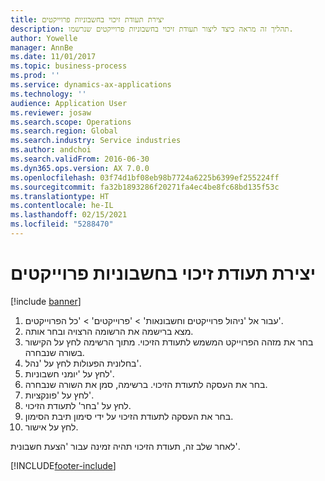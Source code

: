 ```yaml
---
title: יצירת תעודת זיכוי בחשבוניות פרוייקטים
description: תהליך זה מראה כיצד ליצור תעודת זיכוי בחשבוניות פרוייקטים שנרשמו.
author: Yowelle
manager: AnnBe
ms.date: 11/01/2017
ms.topic: business-process
ms.prod: ''
ms.service: dynamics-ax-applications
ms.technology: ''
audience: Application User
ms.reviewer: josaw
ms.search.scope: Operations
ms.search.region: Global
ms.search.industry: Service industries
ms.author: andchoi
ms.search.validFrom: 2016-06-30
ms.dyn365.ops.version: AX 7.0.0
ms.openlocfilehash: 03f74d1bf08eb98b7724a6225b6399ef255224ff
ms.sourcegitcommit: fa32b1893286f20271fa4ec4be8fc68bd135f53c
ms.translationtype: HT
ms.contentlocale: he-IL
ms.lasthandoff: 02/15/2021
ms.locfileid: "5288470"
---
```

# <a name="create-a-credit-note-on-project-invoices"></a>יצירת תעודת זיכוי בחשבוניות פרוייקטים

[!include [banner](../../includes/banner.md)]

1. עבור אל 'ניהול פרוייקטים וחשבונאות' > 'פרוייקטים' > 'כל הפרוייקטים'. 
2. מצא ברישמה את הרשומה הרצויה ובחר אותה. 
3. בחר את מזהה הפרוייקט המשמש לתעודת הזיכוי. מתוך הרשימה לחץ על הקישור בשורה שנבחרה. 
4. בחלונית הפעולות לחץ על 'נהל'. 
5. לחץ על 'יומני חשבוניות'. 
6. בחר את העסקה לתעודת הזיכוי. ברשימה, סמן את השורה שנבחרה. 
7. לחץ על 'פונקציות'. 
8. לחץ על 'בחר' לתעודת הזיכוי. 
9. בחר את העסקה לתעודת הזיכוי על ידי סימון תיבת הסימון.
10. לחץ על אישור. 

לאחר שלב זה, תעודת הזיכוי תהיה זמינה עבור 'הצעת חשבונית'.


[!INCLUDE[footer-include](../../includes/footer-banner.md)]